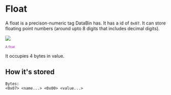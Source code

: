 # Float
A float is a precison-numeric tag DataBin has. It has a id of `0x07`. It can store floating point numbers (around upto 8 digits that includes decimal digits).

<Image src="FloatIcon"/><br/>

<sub><sup><span style="color:#9f1f9f;">A float</span></sup></sub>

It occupies 4 bytes in value.

## How it's stored
```
Bytes:
<0x07> <name...> <0x00> <value...>
```